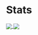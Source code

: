 # Stats

<a href="">
    <img align="center" src="https://github-readme-stats.vercel.app/api?username=Olmol1&show_icons=true&title_color=#921a40" />
</a>
<a href="">
    <img align="center" src="https://github-readme-streak-stats.herokuapp.com?user=Olmol1&theme=neon-palenight&background=141439" />
</a>
